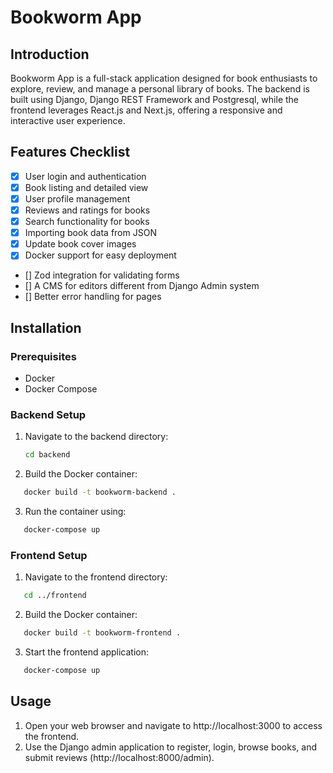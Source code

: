 # Bookworm App

## Introduction

Bookworm App is a full-stack application designed for book enthusiasts to explore, review, and manage a personal library of books. The backend is built using Django, Django REST Framework and Postgresql, while the frontend leverages React.js and Next.js, offering a responsive and interactive user experience.

## Features Checklist

- [x] User login and authentication
- [x] Book listing and detailed view
- [x] User profile management
- [x] Reviews and ratings for books
- [x] Search functionality for books
- [x] Importing book data from JSON
- [x] Update book cover images
- [x] Docker support for easy deployment
- [] Zod integration for validating forms
- [] A CMS for editors different from Django Admin system
- [] Better error handling for pages

## Installation

### Prerequisites

- Docker
- Docker Compose

### Backend Setup

1. Navigate to the backend directory:

   ```sh
   cd backend

   ```

2. Build the Docker container:

```sh
   docker build -t bookworm-backend .
```

3. Run the container using:

```sh
   docker-compose up
```

### Frontend Setup

1. Navigate to the frontend directory:

```sh
   cd ../frontend
```

2. Build the Docker container:

```sh
   docker build -t bookworm-frontend .
```

3. Start the frontend application:

```sh
   docker-compose up
```

## Usage

1. Open your web browser and navigate to http://localhost:3000 to access the frontend.
2. Use the Django admin application to register, login, browse books, and submit reviews (http://localhost:8000/admin).
